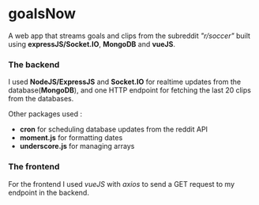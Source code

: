 # goalsNow
A web app that streams goals and clips from the subreddit _"r/soccer"_ built using **expressJS/Socket.IO**, **MongoDB** and **vueJS**.

### The backend
I used **NodeJS/ExpressJS** and **Socket.IO** for realtime updates from the database(**MongoDB**), and one HTTP endpoint for fetching the last 20 clips from the databases.

Other packages	used :  
  * **cron** for scheduling database updates from the reddit API  
  * **moment.js** for formatting dates  
  * **underscore.js** for managing arrays  

### The frontend
For the frontend I used *vueJS* with *axios* to send a GET request to my endpoint in the backend.



